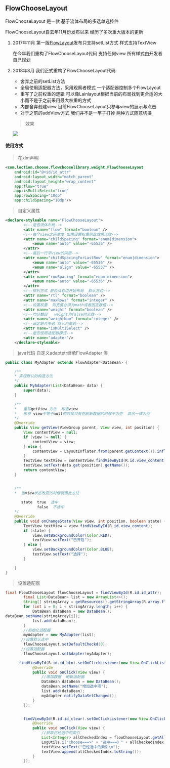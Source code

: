 ## FlowChooseLayout



FlowChooseLayout  是一款 基于流体布局的多选单选控件

FlowChooseLayout自去年11月份发布以来  经历了多次重大版本的更新

1. 2017年11月  第一版[FlowLayout](https://github.com/TXLLocation/FlowChooseLayou)发布只支持setList方式 样式支持TextView

    在今年我们重构了FlowChooseLayout代码  支持任何view 所有样式由开发者自己规划

2. 2018年8月  我们正式重构了FlowChooseLayout代码  

   - 舍弃之前的setList方法 
   - 全局使用适配器方法，采用观察者模式 一个适配器控制多个FlowLayout
   - 重写了之前权重的逻辑  可以像Lainlayout根据当前的布局找到更合适的大小而不是于之前采用最大权重的方式
   - 内部舍弃创建view 目前FlowChooseLayout只参与view的展示与点击
   - 对于之前的addView方式 我们并不是一竿子打掉 两种方式随意切换

   > 效果

   ![](C:\Users\Administrator\Desktop\7c81504a-b352-4e8d-9cb8-30411886054d.gif)


#### 使用方式

> 在xlm声明

```xml
<com.loction.choose.flowchooselibrary.weight.FlowChooseLayout
	android:id="@+id/id_attr"
	android:layout_width="match_parent"
	android:layout_height="wrap_content"
	app:flow="true"
	app:isMultiSelect="true"
	app:rowSpacing="10dp"
	app:childSpacing="10dp"/>
```

> 自定义属性

```xml
<declare-styleable name="FlowChooseLayout">
		<!--是否流体布局-->
		<attr name="flow" format="boolean" />
		<!--每个view之间宽度 如果设置权重则此效果无效-->
		<attr name="childSpacing" format="enum|dimension">
			<enum name="auto" value="-65536" />
		</attr>
		<!--最后一行字view的间距-->
		<attr name="childSpacingForLastRow" format="enum|dimension">
			<enum name="auto" value="-65536" />
			<enum name="align" value="-65537" />
		</attr>
		<attr name="rowSpacing" format="enum|dimension">
			<enum name="auto" value="-65536" />
		</attr>
		<!--排列方式 是否从右边开始布局  默认左边-->
		<attr name="rtl" format="boolean" />
		<attr name="maxRows" format="integer" />
		<!--设置权重  则宽度必须为math或者固定数值-->
		<attr name="weight" format="boolean" />
		<!--均分数目   weight为false时无效-->
		<attr name="weightNum" format="integer" />
		<!--设定是否多选 默认为单选-->
		<attr name="isMultiSelect" />
		<!--是否使用适配器模式-->
		<attr name="adapter"/>
	</declare-styleable>
```

> java代码  自定义adaptetr继承FlowAdapter<T> 类

```java
public class MyAdapter extends FlowAdapter<DataBean> {

    /**
    * 实现默认的构造方法
    */
	public MyAdapter(List<DataBean> data) {
		super(data);
	}

    /**
    *   重写getView 方法  构造view
    *   形参 view不等于null的时候只有在刷新数据的时候不为空  其余一律为空
    */
	@Override
	public View getView(ViewGroup parent, View view, int position) {
		View contentView = null;
		if (view != null) {
			contentView = view;
		} else {
			contentView = LayoutInflater.from(parent.getContext()).inflate(R.layout.view_flow, parent, false);
		}
		TextView textView = contentView.findViewById(R.id.view_content);
		textView.setText(data.get(position).getName());
		return contentView;
	}


    /**
    *  当view状态改变的时候调用此方法
    
       state  true  选中
              false  不选中
    */
	@Override
	public void onChangeState(View view, int position, boolean state) {
		TextView textView = view.findViewById(R.id.view_content);
		if (state) {
			view.setBackgroundColor(Color.RED);
			textView.setText("已开启");
		} else {
			view.setBackgroundColor(Color.BLUE);
			textView.setText("选择");
		}

	}
}
```

> 设置适配器

```java
final FlowChooseLayout flowChooseLayout = findViewById(R.id.id_attr);
		final List<DataBean> list = new ArrayList<>();
		String[] stringArray = getResources().getStringArray(R.array.flow_demo);
		for (int i = 0; i < stringArray.length; i++) {
			DataBean dataBean = new DataBean();
dataBean.setName(stringArray[i]);
			list.add(dataBean);
		}
        //初始化适配器
		myAdapter = new MyAdapter(list);
       //设置默认选中
		flowChooseLayout.setDefaultCheckd(0);
       //设置适配器
		flowChooseLayout.setAdapter(myAdapter);

      findViewById(R.id.id_btn).setOnClickListener(new View.OnClickListener() {
			@Override
			public void onClick(View view) {
                //增加数据  刷新适配器
				DataBean dataBean = new DataBean();
				dataBean.setName("增加选中项");
				list.add(dataBean);
				myAdapter.notifyDataSetChanged();
			}
		});


		findViewById(R.id.id_clear).setOnClickListener(new View.OnClickListener() {
			@Override
			public void onClick(View view) {
                //获取已经选中的索引
				List<Integer> allCheckedIndex = flowChooseLayout.getAllCheckedIndex();
				LogUtils.i("choose===>" + "选中===》" + allCheckedIndex.toString());
				textView.setText("已经选中的索引\n");
				textView.append(allCheckedIndex.toString());
			}
		});
```



